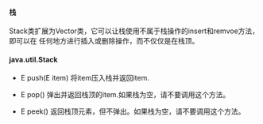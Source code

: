 #### 栈
Stack类扩展为Vector类，它可以让栈使用不属于栈操作的insert和remvoe方法，即可以在
任何地方进行插入或删除操作，而不仅仅是在栈顶。

#### java.util.Stack
* E push(E item)
	将item压入栈并返回item.

* E pop()
	弹出并返回栈顶的item.如果栈为空，请不要调用这个方法。

* E peek()
	返回栈顶元素，但不弹出。如果栈为空，请不要调用这个方法。
